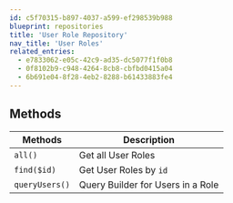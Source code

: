 ```yaml
---
id: c5f70315-b897-4037-a599-ef298539b988
blueprint: repositories
title: 'User Role Repository'
nav_title: 'User Roles'
related_entries:
  - e7833062-e05c-42c9-ad35-dc5077f1f0b8
  - 0f8102b9-c948-4264-8cb8-cbfbd0415a04
  - 6b691e04-8f28-4eb2-8288-b61433883fe4
---
```

## Methods

| Methods | Description |
| ------- | ----------- |
| `all()` | Get all User Roles |
| `find($id)` | Get User Roles by `id` |
| `queryUsers()` | Query Builder for Users in a Role |

